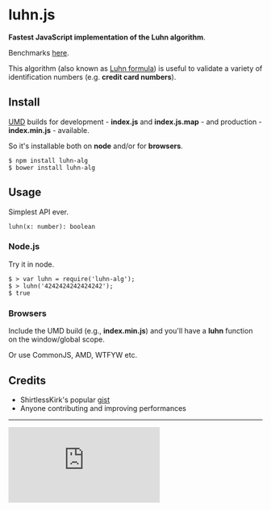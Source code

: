 luhn.js
=======

**Fastest JavaScript implementation of the Luhn algorithm**.

Benchmarks [here](http://jsperf.com/credit-card-validator/20).

This algorithm (also known as [Luhn formula](https://en.wikipedia.org/wiki/Luhn_algorithm)) is useful to validate a variety of identification numbers (e.g. **credit card numbers**).

Install
-------

[UMD](https://github.com/umdjs/umd) builds for development - **index.js** and **index.js.map** - and production - **index.min.js** - available.

So it's installable both on **node** and/or for **browsers**.

```
$ npm install luhn-alg
$ bower install luhn-alg
```

Usage
-----

Simplest API ever.

```
luhn(x: number): boolean
```

### Node.js

Try it in node.

```
$ > var luhn = require('luhn-alg');
$ > luhn('4242424242424242');
$ true
```

### Browsers

Include the UMD build (e.g., **index.min.js**) and you'll have a **luhn** function on the window/global scope.

Or use CommonJS, AMD, WTFYW etc.

Credits
-------

- ShirtlessKirk's popular [gist](https://gist.github.com/ShirtlessKirk/2134376)
- Anyone contributing and improving performances

---

[![Analytics](https://ga-beacon.appspot.com/UA-49657176-1/luhn.js)](https://github.com/igrigorik/ga-beacon)
